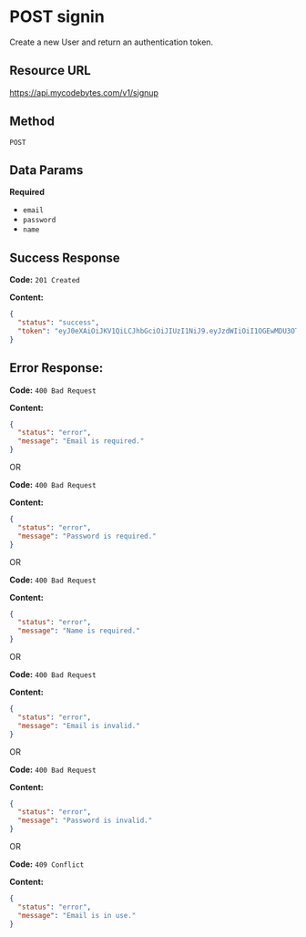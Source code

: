 # POST signin

Create a new User and return an authentication token.

## Resource URL

<https://api.mycodebytes.com/v1/signup>

## Method

`POST`

## Data Params

**Required**

*   `email`
*   `password`
*   `name`

## Success Response

**Code:** `201 Created`

**Content:**

```json
{
  "status": "success",
  "token": "eyJ0eXAiOiJKV1QiLCJhbGciOiJIUzI1NiJ9.eyJzdWIiOiI1OGEwMDU3OTRkYjczMzE2NjcxYjdiMTAiLCJpYXQiOjE0ODY5NDE3NTIxNzh9.XIrVFzi0QiWT3DkIzkpeFFrEYRXsJVkXW9GCYrrvpYY"
}
```

## Error Response:

**Code:** `400 Bad Request`

**Content:**

```json
{
  "status": "error",
  "message": "Email is required."
}
```

OR

**Code:** `400 Bad Request`

**Content:**

```json
{
  "status": "error",
  "message": "Password is required."
}
```

OR

**Code:** `400 Bad Request`

**Content:**

```json
{
  "status": "error",
  "message": "Name is required."
}
```

OR

**Code:** `400 Bad Request`

**Content:**

```json
{
  "status": "error",
  "message": "Email is invalid."
}
```

OR

**Code:** `400 Bad Request`

**Content:**

```json
{
  "status": "error",
  "message": "Password is invalid."
}
```

OR

**Code:** `409 Conflict`

**Content:**

```json
{
  "status": "error",
  "message": "Email is in use."
}
```
